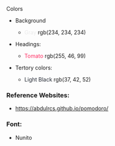 


Colors

* Background 
  - <span style='color: rgb(234, 234, 234);'>Gray</span> rgb(234, 234, 234)



* Headings:
  
  - <span style='color: rgb(255, 46, 99);'>Tomato</span> rgb(255, 46, 99)



* Tertory colors:

  - <span style='color: rgb(37, 42, 52);'>Light Black</span> rgb(37, 42, 52)



### Reference Websites:
* https://abdulrcs.github.io/pomodoro/


### Font: 

* Nunito
